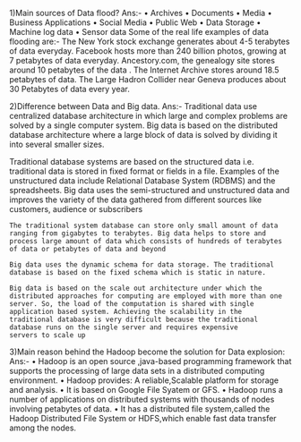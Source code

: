 1)Main sources of Data flood?
Ans:-
• Archives 
• Documents 
• Media 
• Business Applications 
• Social Media 
• Public Web 
• Data Storage 
• Machine log data 
• Sensor data 
Some of the real life examples of data flooding are:- 
   The New York stock exchange generates about 4-5 terabytes of data everyday. 
   Facebook hosts more than 240 billion photos, growing at 7 petabytes of data everyday. 
   Ancestory.com, the genealogy site stores around 10 petabytes of the data .
   The Internet Archive stores around 18.5 petabytes of data. 
   The Large Hadron Collider near Geneva produces about 30 Petabytes of data every year.

2)Difference between Data and Big data.
Ans:-
   Traditional data use centralized database architecture in which large and complex problems are solved by a single computer system.      Big  data is based on the distributed database architecture where a large block of data is solved by dividing it into several            smaller sizes.

   Traditional database systems are based on the structured data i.e. traditional data is stored in fixed format or fields in a file.      Examples of the unstructured data include Relational Database System (RDBMS) and the spreadsheets. Big data uses the semi-structured    and unstructured data and improves the variety of the data gathered from different sources like customers, audience or subscribers

    The traditional system database can store only small amount of data ranging from gigabytes to terabytes. Big data helps to store and     process large amount of data which consists of hundreds of terabytes of data or petabytes of data and beyond

    Big data uses the dynamic schema for data storage. The traditional database is based on the fixed schema which is static in nature.

    Big data is based on the scale out architecture under which the distributed approaches for computing are employed with more than one     server. So, the load of the computation is shared with single application based system. Achieving the scalability in the                 traditional database is very difficult because the traditional database runs on the single server and requires expensive                 servers to scale up

3)Main reason behind the Hadoop become the solution for Data explosion:
Ans:-
  • Hadoop is an open source ,java-based programming framework that supports the processing of large data sets in a distributed            computing environment. 
  • Hadoop provides: A reliable,Scalable platform for storage and analysis. 
  • It is based on Google File Syatem or GFS.
  • Hadoop runs a number of applications on distributed systems with thousands of nodes involving petabytes of data.
  • It has a distributed file system,called the Hadoop Distributed File System or HDFS,which enable fast data transfer among the nodes.
